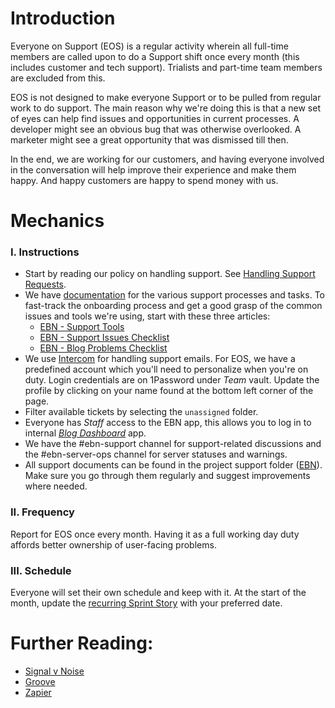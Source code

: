 # Introduction

Everyone on Support (EOS) is a regular activity wherein all full-time members are called upon to do a Support shift once every month (this includes customer and tech support). Trialists and part-time team members are excluded from this.

EOS is not designed to make everyone Support or to be pulled from regular work to do support. The main reason why we're doing this is that a new set of eyes can help find issues and opportunities in current processes. A developer might see an obvious bug that was otherwise overlooked. A marketer might see a great opportunity that was dismissed till then.

In the end, we are working for our customers, and having everyone involved in the conversation will help improve their experience and make them happy. And happy customers are happy to spend money with us.

# Mechanics

### I. Instructions

* Start by reading our policy on handling support. See [Handling Support Requests](support.md).
* We have [documentation](https://github.com/niteoweb/easyblognetworks/tree/master/support) for the various support processes and tasks. To fast-track the onboarding process and get a good grasp of the common issues and tools we're using, start with these three articles:
  * [EBN - Support Tools](https://github.com/niteoweb/easyblognetworks/blob/master/support/support-tools-and-processes.md)
  * [EBN - Support Issues Checklist](https://github.com/niteoweb/easyblognetworks/blob/master/support/support-issues-checklist.md)
  * [EBN - Blog Problems Checklist](https://github.com/niteoweb/easyblognetworks/blob/master/support/blog-problems-checklist.md)
* We use [Intercom](https://app.intercom.io/) for handling support emails. For EOS, we have a predefined account which you'll need to personalize when you're on duty. Login credentials are on 1Password under *Team* vault. Update the profile by clicking on your name found at the bottom left corner of the page.
* Filter available tickets by selecting the `unassigned` folder.
* Everyone has *Staff* access to the EBN app, this allows you to log in to internal [*Blog Dashboard*](https://github.com/niteoweb/easyblognetworks/blob/master/support/blog-dashboard.md) app.
* We have the #ebn-support channel for support-related discussions and the #ebn-server-ops channel for server statuses and warnings.
* All support documents can be found in the project support folder ([EBN](https://github.com/niteoweb/easyblognetworks/tree/master/support)). Make sure you go through them regularly and suggest improvements where needed.

### II. Frequency

Report for EOS once every month. Having it as a full working day duty affords better ownership of user-facing problems.

### III. Schedule

Everyone will set their own schedule and keep with it. At the start of the month, update the [recurring Sprint Story](https://github.com/niteoweb/operations/issues/510) with your preferred date.

# Further Reading:

* [Signal v Noise](https://signalvnoise.com/posts/3676-everyone-on-support)
* [Groove](https://www.groovehq.com/support/customer-service-team)
* [Zapier](https://zapier.com/learn/customer-support/everyone-on-support/)
